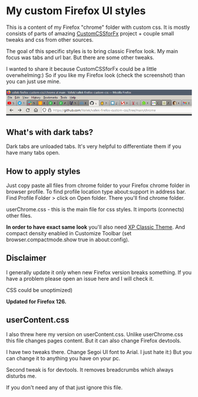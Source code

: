 # My custom Firefox UI styles

This is a content of my Firefox "chrome" folder with custom css. It is mostly consists of parts of amazing [CustomCSSforFx](https://github.com/Aris-t2/CustomCSSforFx) project + couple small tweaks and css from other sources. 

The goal of this specific styles is to bring classic Firefox look. My main focus was tabs and url bar. But there are some other tweaks.

I wanted to share it because CustomCSSforFx could be a little overwhelming:) So if you like my Firefox look (check the screenshot) than you can just use mine.

![](screenshot-1.png)

## What's with dark tabs?

Dark tabs are unloaded tabs. It's very helpful to differentiate them if you have many tabs open. 

## How to apply styles

Just copy paste all files from chrome folder to your Firefox chrome folder in browser profile. To find profile location type about:support in address bar. Find Profile Folder > click on Open folder. There you'll find chrome folder.

userChrome.css - this is the main file for css styles. It imports (connects) other files.

**In order to have exact same look** you'll also need [XP Classic Theme](https://addons.mozilla.org/en-US/firefox/addon/xp-classic-theme/). And compact density enabled in Customize Toolbar (set browser.compactmode.show true in about:config). 

## Disclaimer

I generally update it only when new Firefox version breaks something. If you have a problem please open an issue here and I will check it. 

CSS could be unoptimized) 

**Updated for Firefox 126.** 

## userContent.css

I also threw here my version on userContent.css. Unlike userChrome.css this file changes pages content. But it can also change Firefox devtools. 

I have two tweaks there. Change Segoi UI font to Arial. I just hate it:) But you can change it to anything you have on your pc.

Second tweak is for devtools. It removes breadcrumbs which always disturbs me.

If you don't need any of that just ignore this file.
